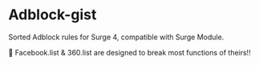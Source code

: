 # Adblock-gist
Sorted Adblock rules for Surge 4, compatible with Surge Module.

🚨 Facebook.list & 360.list are designed to break most functions of theirs!!
